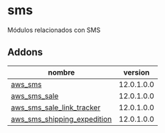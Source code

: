 sms
=========
Módulos relacionados con SMS


Addons
----------------
nombre | version
--- | ---
[aws_sms](aws_sms/) | 12.0.1.0.0
[aws_sms_sale](aws_sms_sale/) | 12.0.1.0.0
[aws_sms_sale_link_tracker](aws_sms_sale_link_tracker/) | 12.0.1.0.0
[aws_sms_shipping_expedition](aws_sms_shipping_expedition/) | 12.0.1.0.0
